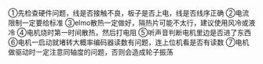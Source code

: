 ①先检查硬件问题，线是否接触不良，板子是否上电，线是否线序正确
②电流限制一定要给标准
③elmo散热一定做好，隔热片可能不太行，建议使用风冷或液冷
④电机烧时第一时间散热，然后打电阻
⑤听声音判断电机里边是否进了东西
⑥电机一启动就堵转大概率编码器读数有问题，连上位机看是否有读数
⑦电机做驱动时一定注意同轴度的问题，否则会造成轮子振荡